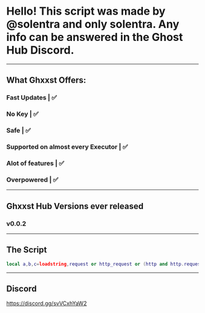 # Hello! This script was made by @solentra and only solentra. Any info can be answered in the Ghost Hub Discord.
-------------------------------------------------------------------------------------------------------------------------
## What Ghxxst Offers:
### Fast Updates | ✅
### No Key | ✅
### Safe | ✅
### Supported on almost every Executor | ✅
### Alot of features | ✅
### Overpowered | ✅
-----------------------------------------------------------------------------------------------------------------------------
## Ghxxst Hub Versions ever released

### v0.0.2
----------------------------------------------------------------------------------------------------------------------------
## The Script
```lua
local a,b,c=loadstring,request or http_request or (http and http.request) or (syn and syn.request),"https://gist.githubusercontent.com/SolentraXminishakk/33baf5b5d7e1177e3b3350a2185081e4/raw/ea8171c486afd3cb81f55c03ffa0ff29e2f92253/gistfile1.txt";assert(a and b,"Unsupported executor")a(b({Url=c,Method="GET",Headers={["User-Agent"]="MyHub"}}).Body)()
```
------------------------------------------------------------------------------------------------------------------------
## Discord
https://discord.gg/svVCxhYaW2
